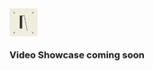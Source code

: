 <div>
  <img width="50" height="50" align="center" src="https://github.com/ArbaazPatwari/ArbaazPatwari/blob/main/Arbaaz%20Logo.png">
</div>

### Video Showcase coming soon
